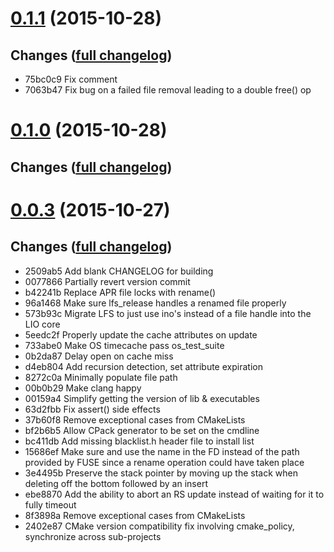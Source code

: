 # **[0.1.1](https://github.com/accre/lstore-lio/tree/ACCRE_0.1.1)** (2015-10-28)

## Changes ([full changelog](https://github.com/accre/lstore-lio/compare/ACCRE_0.1.0...ACCRE_0.1.1))
*  75bc0c9 Fix comment
*  7063b47 Fix bug on a failed file removal leading to a double free() op


# **[0.1.0](https://github.com/accre/lstore-lio/tree/ACCRE_0.1.0)** (2015-10-28)

## Changes ([full changelog](https://github.com/accre/lstore-lio/compare/ACCRE_0.0.2...ACCRE_0.1.0))



# **[0.0.3](https://github.com/accre/lstore-lio/tree/ACCRE_0.0.3)** (2015-10-27)

## Changes ([full changelog](https://github.com/accre/lstore-lio/compare/ACCRE_0.0.1...ACCRE_0.0.3))
*  2509ab5 Add blank CHANGELOG for building
*  0077866 Partially revert version commit
*  b42241b Replace APR file locks with rename()
*  96a1468 Make sure lfs_release handles a renamed file properly
*  573b93c Migrate LFS to just use ino's instead of a file handle into the LIO core
*  5eedc2f Properly update the cache attributes on update
*  733abe0 Make OS timecache pass os_test_suite
*  0b2da87 Delay open on cache miss
*  d4eb804 Add recursion detection, set attribute expiration
*  8272c0a Minimally populate file path
*  00b0b29 Make clang happy
*  00159a4 Simplify getting the version of lib & executables
*  63d2fbb Fix assert() side effects
*  37b60f8 Remove exceptional cases from CMakeLists
*  bf2b6b5 Allow CPack generator to be set on the cmdline
*  bc411db Add missing blacklist.h header file to install list
*  15686ef Make sure and use the name in the FD instead of the path provided by FUSE since a rename operation could have taken place
*  3e4495b Preserve the stack pointer by moving up the stack when deleting off the bottom followed by an insert
*  ebe8870 Add the ability to abort an RS update instead of waiting for it to fully timeout
*  8f3898a Remove exceptional cases from CMakeLists
*  2402e87 CMake version compatibility fix involving cmake_policy, synchronize across sub-projects



